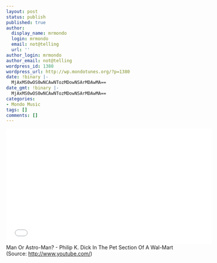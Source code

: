 ```yaml
---
layout: post
status: publish
published: true
author:
  display_name: mrmondo
  login: mrmondo
  email: not@telling
  url: ''
author_login: mrmondo
author_email: not@telling
wordpress_id: 1380
wordpress_url: http://wp.mondotunes.org/?p=1380
date: !binary |-
  MjAxMS0wOS0wNCAwNTozMDowNSArMDAwMA==
date_gmt: !binary |-
  MjAxMS0wOS0wNCAwNTozMDowNSArMDAwMA==
categories:
- Mondo Music
tags: []
comments: []
---
```

<iframe width="560" height="315" src="//www.youtube.com/embed/MqR8XlvlrnY" frameborder="0"> </iframe>
Man Or Astro-Man? - Philip K. Dick In The Pet Section Of A Wal-Mart
<div class="attribution">(<span>Source:</span> <a href="http://www.youtube.com/">http://www.youtube.com/</a>)</div>

